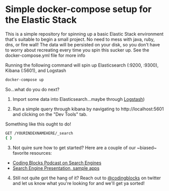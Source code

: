 # Simple docker-compose setup for the Elastic Stack

This is a simple repository for spinning up a basic Elastic Stack environment that's suitable to begin a small project. No need to mess with java, ruby, dns, or fire wall! The data will be persisted on your disk, so you don't have to worry about recreating every time you spin this sucker up. See the docker-compose.yml file for more info

Running the following command will spin up Elasticsearch (:9200, :9300), Kibana (:5601), and Logstash

```bash
docker-compose up
```

So...what do you do next?

1. Import some data into Elasticsearch...maybe through [Logstash](https://www.elastic.co/guide/en/logstash/current/getting-started-with-logstash.html))

2. Run a simple query through kibana by navigating to http://localhost:5601 and clicking on the "Dev Tools" tab.

Something like this ought to do!

```bash
GET /YOURINDEXNAMEHERE/_search
{ }
```

3. Not quire sure how to get started? Here are a couple of our ~biased~ favorite resources:

* [Coding Blocks Podcast on Search Engines](https://www.codingblocks.net/podcast/search-driven-apps/)
* [Search Engine Presentation, sample apps](https://github.com/codingblocks/search-driven-apps)

4. Still not quite got the hang of it? Reach out to [@codingblocks](https://twitter.com/codingblocks) on twitter and let us know what you're looking for and we'll get ya sorted!